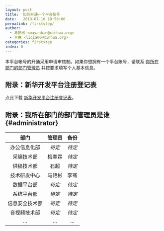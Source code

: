```yaml
---
layout: post
title:  如何开通一个平台帐号
date:   2019-07-10 10:50:00
permalink: /firststep/
author: 
  - 马艳彬 <mayanbin@xinhua.org>
  - 李骞 <liqian6@xinhua.org>
categories: firststep
index: 0
---
```


本平台帐号的开通采用申请审核制。如果你想拥有一个平台账号，请联系 [你所在部门的部门管理员](#administrator) 并按要求填写个人基本信息。


## 附录：新华开发平台注册登记表

点此下载 <a href="./registration-form.xlsx" download="新华开发平台注册登记表.xlsx">新华开发平台注册登记表</a>。


## 附录：我所在部门的部门管理员是谁 {#administrator}

| 部门 | 管理员 | 备份 |
| :---: | :---: | :---: |
| 办公信息化部 | *待定* | *待定* |
| 采编技术部 | 梅春霖 | *待定* |
| 供稿技术部 | 石超 | *待定* |
| 技术研发中心 | 马艳彬 | 李骞 |
| 数据平台部 | *待定* | *待定* |
| 系统平台部 | *待定* | *待定* |
| 信息安全技术部 | *待定* | *待定* |
| 音视频技术部 | *待定* | *待定* |
| ... | ... | ... |
